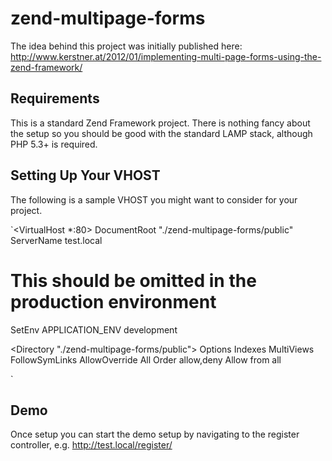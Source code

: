 # zend-multipage-forms

The idea behind this project was initially published here: http://www.kerstner.at/2012/01/implementing-multi-page-forms-using-the-zend-framework/

## Requirements

This is a standard Zend Framework project. There is nothing fancy about the setup
so you should be good with the standard LAMP stack, although PHP 5.3+ is required.

## Setting Up Your VHOST

The following is a sample VHOST you might want to consider for your project.

`<VirtualHost *:80>
   DocumentRoot "./zend-multipage-forms/public"
   ServerName test.local

   # This should be omitted in the production environment
   SetEnv APPLICATION_ENV development

   <Directory "./zend-multipage-forms/public">
       Options Indexes MultiViews FollowSymLinks
       AllowOverride All
       Order allow,deny
       Allow from all
   </Directory>

</VirtualHost>`

## Demo

Once setup you can start the demo setup by navigating to the register controller, e.g. http://test.local/register/
